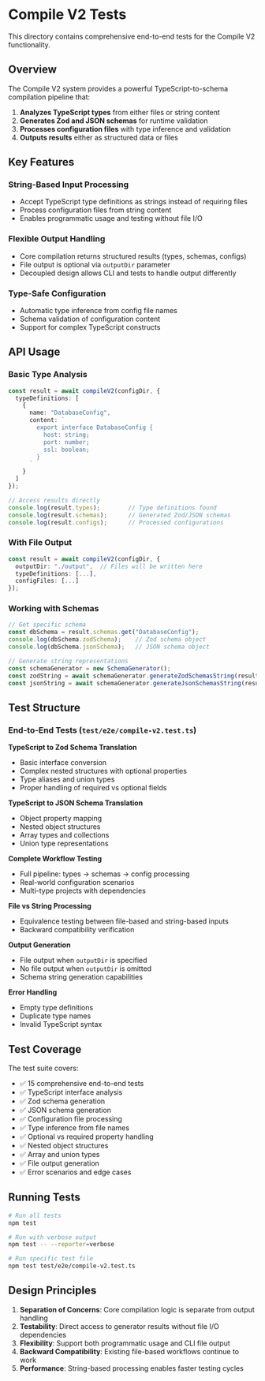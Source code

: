 # Compile V2 Tests

This directory contains comprehensive end-to-end tests for the Compile V2 functionality.

## Overview

The Compile V2 system provides a powerful TypeScript-to-schema compilation pipeline that:

1. **Analyzes TypeScript types** from either files or string content
2. **Generates Zod and JSON schemas** for runtime validation
3. **Processes configuration files** with type inference and validation
4. **Outputs results** either as structured data or files

## Key Features

### String-Based Input Processing
- Accept TypeScript type definitions as strings instead of requiring files
- Process configuration files from string content
- Enables programmatic usage and testing without file I/O

### Flexible Output Handling
- Core compilation returns structured results (types, schemas, configs)
- File output is optional via `outputDir` parameter
- Decoupled design allows CLI and tests to handle output differently

### Type-Safe Configuration
- Automatic type inference from config file names
- Schema validation of configuration content
- Support for complex TypeScript constructs

## API Usage

### Basic Type Analysis
```typescript
const result = await compileV2(configDir, {
  typeDefinitions: [
    {
      name: "DatabaseConfig",
      content: `
        export interface DatabaseConfig {
          host: string;
          port: number;
          ssl: boolean;
        }
      `
    }
  ]
});

// Access results directly
console.log(result.types);        // Type definitions found
console.log(result.schemas);      // Generated Zod/JSON schemas
console.log(result.configs);      // Processed configurations
```

### With File Output
```typescript
const result = await compileV2(configDir, {
  outputDir: "./output",  // Files will be written here
  typeDefinitions: [...],
  configFiles: [...]
});
```

### Working with Schemas
```typescript
// Get specific schema
const dbSchema = result.schemas.get("DatabaseConfig");
console.log(dbSchema.zodSchema);    // Zod schema object
console.log(dbSchema.jsonSchema);   // JSON schema object

// Generate string representations
const schemaGenerator = new SchemaGenerator();
const zodString = await schemaGenerator.generateZodSchemasString(result.schemas);
const jsonString = await schemaGenerator.generateJsonSchemasString(result.schemas);
```

## Test Structure

### End-to-End Tests (`test/e2e/compile-v2.test.ts`)

**TypeScript to Zod Schema Translation**
- Basic interface conversion
- Complex nested structures with optional properties
- Type aliases and union types
- Proper handling of required vs optional fields

**TypeScript to JSON Schema Translation**
- Object property mapping
- Nested object structures
- Array types and collections
- Union type representations

**Complete Workflow Testing**
- Full pipeline: types → schemas → config processing
- Real-world configuration scenarios
- Multi-type projects with dependencies

**File vs String Processing**
- Equivalence testing between file-based and string-based inputs
- Backward compatibility verification

**Output Generation**
- File output when `outputDir` is specified
- No file output when `outputDir` is omitted
- Schema string generation capabilities

**Error Handling**
- Empty type definitions
- Duplicate type names
- Invalid TypeScript syntax

## Test Coverage

The test suite covers:
- ✅ 15 comprehensive end-to-end tests
- ✅ TypeScript interface analysis
- ✅ Zod schema generation
- ✅ JSON schema generation
- ✅ Configuration file processing
- ✅ Type inference from file names
- ✅ Optional vs required property handling
- ✅ Nested object structures
- ✅ Array and union types
- ✅ File output generation
- ✅ Error scenarios and edge cases

## Running Tests

```bash
# Run all tests
npm test

# Run with verbose output
npm test -- --reporter=verbose

# Run specific test file
npm test test/e2e/compile-v2.test.ts
```

## Design Principles

1. **Separation of Concerns**: Core compilation logic is separate from output handling
2. **Testability**: Direct access to generator results without file I/O dependencies  
3. **Flexibility**: Support both programmatic usage and CLI file output
4. **Backward Compatibility**: Existing file-based workflows continue to work
5. **Performance**: String-based processing enables faster testing cycles 